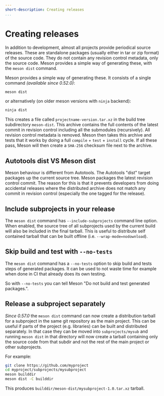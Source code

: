 ```yaml
---
short-description: Creating releases
...
```


# Creating releases

In addition to development, almost all projects provide periodical
source releases. These are standalone packages (usually either in
tar or zip format) of the source code. They do not contain any
revision control metadata, only the source code.  Meson provides
a simple way of generating these, with the `meson dist` command.

Meson provides a simple way of generating these. It consists of a
single command *(available since 0.52.0)*:

```sh
meson dist
```

or alternatively (on older meson versions with `ninja` backend):

```sh
ninja dist
```

This creates a file called `projectname-version.tar.xz` in the build
tree subdirectory `meson-dist`. This archive contains the full contents
of the latest commit in revision control including all the submodules
(recursively). All revision control metadata is removed. Meson then
takes this archive and tests that it works by doing a full 
`compile` + `test` + `install` cycle. If all these pass, Meson will
then create a `SHA-256` checksum file next to the archive.


## Autotools dist VS Meson dist

Meson behaviour is different from Autotools. The Autotools "dist"
target packages up the current source tree. Meson packages the latest
revision control commit. The reason for this is that it prevents developers
from doing accidental releases where the distributed archive does not match
any commit in revision control (especially the one tagged for the release).


## Include subprojects in your release

The `meson dist` command has `--include-subprojects` command line option.
When enabled, the source tree of all subprojects used by the current build
will also be included in the final tarball. This is useful to distribute
self contained tarball that can be built offline (i.e. `--wrap-mode=nodownload`).


## Skip build and test with `--no-tests`

The `meson dist` command has a `--no-tests` option to skip build and
tests steps of generated packages. It can be used to not waste time
for example when done in CI that already does its own testing.

So with `--no-tests` you can tell Meson "Do not build and test generated
packages.".

## Release a subproject separately

*Since 0.57.0* the `meson dist` command can now create a distribution tarball
for a subproject in the same git repository as the main project. This can be
useful if parts of the project (e.g. libraries) can be built and distributed
separately. In that case they can be moved into `subprojects/mysub` and running
`meson dist` in that directory will now create a tarball containing only the
source code from that subdir and not the rest of the main project or other
subprojects.

For example:
```sh
git clone https://github.com/myproject
cd myproject/subprojects/mysubproject
meson builddir
meson dist -C builddir
```
This produces `builddir/meson-dist/mysubproject-1.0.tar.xz` tarball.
